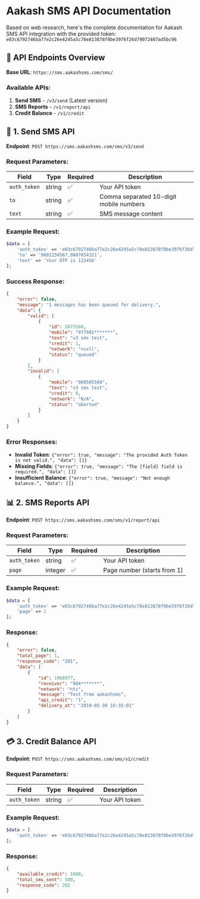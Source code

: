# Aakash SMS API Documentation

Based on web research, here's the complete documentation for Aakash SMS API integration with the provided token: `e03c6792746ba77e2c26e4245a5c78e813878f0be3976f26d79072407ad5bc96`

## 🔗 API Endpoints Overview

**Base URL**: `https://sms.aakashsms.com/sms/`

### Available APIs:
1. **Send SMS** - `/v3/send` (Latest version)
2. **SMS Reports** - `/v1/report/api`  
3. **Credit Balance** - `/v1/credit`

## 📱 1. Send SMS API

**Endpoint**: `POST https://sms.aakashsms.com/sms/v3/send`

### Request Parameters:
| Field | Type | Required | Description |
|-------|------|----------|-------------|
| `auth_token` | string | ✅ | Your API token |
| `to` | string | ✅ | Comma separated 10-digit mobile numbers |
| `text` | string | ✅ | SMS message content |

### Example Request:
```php
$data = [
    'auth_token' => 'e03c6792746ba77e2c26e4245a5c78e813878f0be3976f26d79072407ad5bc96',
    'to' => '9801234567,9807654321',
    'text' => 'Your OTP is 123456'
];
```

### Success Response:
```json
{
    "error": false,
    "message": "1 messages has been queued for delivery.",
    "data": {
        "valid": [
            {
                "id": 2673160,
                "mobile": "977981*******",
                "text": "v3 sms test",
                "credit": 1,
                "network": "ncell",
                "status": "queued"
            }
        ],
        "invalid": [
            {
                "mobile": "988585584",
                "text": "v3 sms test",
                "credit": 0,
                "network": "N/A",
                "status": "aborted"
            }
        ]
    }
}
```

### Error Responses:
- **Invalid Token**: `{"error": true, "message": "The provided Auth Token is not valid.", "data": []}`
- **Missing Fields**: `{"error": true, "message": "The [field] field is required.", "data": []}`
- **Insufficient Balance**: `{"error": true, "message": "Not enough balance.", "data": []}`

## 📊 2. SMS Reports API

**Endpoint**: `POST https://sms.aakashsms.com/sms/v1/report/api`

### Request Parameters:
| Field | Type | Required | Description |
|-------|------|----------|-------------|
| `auth_token` | string | ✅ | Your API token |
| `page` | integer | ✅ | Page number (starts from 1) |

### Example Request:
```php
$data = [
    'auth_token' => 'e03c6792746ba77e2c26e4245a5c78e813878f0be3976f26d79072407ad5bc96',
    'page' => 1
];
```

### Response:
```json
{
    "error": false,
    "total_page": 1,
    "response_code": "201",
    "data": [
        {
            "id": 1968977,
            "receiver": "984*******",
            "network": "ntc",
            "message": "Test from aakashsms",
            "api_credit": "1",
            "delivery_at": "2019-05-30 16:35:01"
        }
    ]
}
```

## 💳 3. Credit Balance API

**Endpoint**: `POST https://sms.aakashsms.com/sms/v1/credit`

### Request Parameters:
| Field | Type | Required | Description |
|-------|------|----------|-------------|
| `auth_token` | string | ✅ | Your API token |

### Example Request:
```php
$data = [
    'auth_token' => 'e03c6792746ba77e2c26e4245a5c78e813878f0be3976f26d79072407ad5bc96'
];
```

### Response:
```json
{
    "available_credit": 1000,
    "total_sms_sent": 500,
    "response_code": 202
}
```